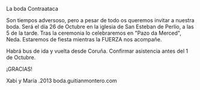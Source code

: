 La boda Contraataca

Son tiempos adversoso, pero a pesar de todo os queremos invitar a nuestra boda. Será el día 26 de Octubre en la iglesia de San Esteban de Perlío, a las 5 de la tarde.
Tras la ceremonia lo celebraremos en "Pazo da Merced", Neda.
Estaremos de fiesta mientras la FUERZA nos acompañe.

Habrá bus de ida y vuelta desde Coruña.
Confirmar asistencia antes del 1 de Octubre.

¡GRACIAS!

Xabi y María .2013
boda.guitianmontero.com